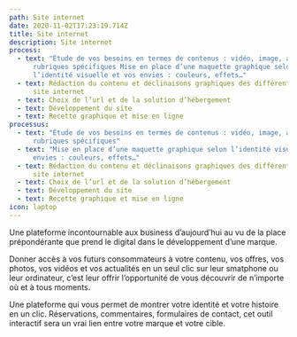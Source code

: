 ```yaml
---
path: Site internet
date: 2020-11-02T17:23:19.714Z
title: Site internet
description: Site internet
process:
  - text: "Étude de vos besoins en termes de contenus : vidéo, image, articles,
      rubriques spécifiques Mise en place d’une maquette graphique selon
      l’identité visuelle et vos envies : couleurs, effets…"
  - text: Rédaction du contenu et déclinaisons graphiques des différentes pages du
      site internet
  - text: Choix de l’url et de la solution d’hébergement
  - text: Développement du site
  - text: Recette graphique et mise en ligne
processus:
  - text: "Étude de vos besoins en termes de contenus : vidéo, image, articles,
      rubriques spécifiques"
  - text: "Mise en place d’une maquette graphique selon l’identité visuelle et vos
      envies : couleurs, effets…"
  - text: Rédaction du contenu et déclinaisons graphiques des différentes pages du
      site internet
  - text: Choix de l’url et de la solution d’hébergement
  - text: Développement du site
  - text: Recette graphique et mise en ligne
icon: laptop
---
```

Une plateforme incontournable aux business d’aujourd’hui au vu de la place prépondérante que prend le digital dans le développement d’une marque.

Donner accès à vos futurs consommateurs à votre contenu, vos offres, vos photos, vos vidéos et vos actualités en un seul clic sur leur smatphone ou leur ordinateur, c’est leur offrir l’opportunité de vous découvrir de n’importe où et à tous moments.

Une plateforme qui vous permet de montrer votre identité et votre histoire en un clic. Réservations, commentaires, formulaires de contact, cet outil interactif sera un vrai lien entre votre marque et votre cible.